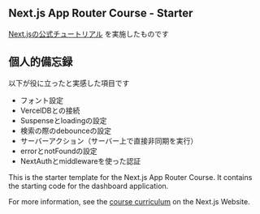 ## Next.js App Router Course - Starter
[Next.jsの公式チュートリアル](https://nextjs.org/learn) を実施したものです

## 個人的備忘録
以下が役に立ったと実感した項目です
- フォント設定
- VercelDBとの接続
- Suspenseとloadingの設定
- 検索の際のdebounceの設定
- サーバーアクション（サーバー上で直接非同期を実行）
- errorとnotFoundの設定
- NextAuthとmiddlewareを使った認証







This is the starter template for the Next.js App Router Course. It contains the starting code for the dashboard application.

For more information, see the [course curriculum](https://nextjs.org/learn) on the Next.js Website.
